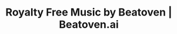 ---
name: beatoven
host: beatoven.ai
origin: https://beatoven.ai
pathname: /
search: ''
href: https://beatoven.ai/
title: Royalty Free Music by Beatoven | Beatoven.ai
ogTitle: Royalty Free Music by Beatoven | Beatoven.ai
twitterTitle: Royalty Free Music by Beatoven
description: >-
  Beatoven.ai uses advanced AI music generation techniques to generate unique
  mood-based music to suit every part of your video.
ogDescription: >-
  Beatoven.ai uses advanced AI music generation techniques to generate unique
  mood-based music to suit every part of your video.
image: https://stage-web.beatoven.ai/og_image.png
ogImage: https://stage-web.beatoven.ai/og_image.png
twitterImage: https://stage-web.beatoven.ai/og_image.png
keywords: >-
  royalty, Copyright, free music download, background music for videos,
  royalty-free music, Stock music, make music for youtube videos, beatoven, free
  music

---